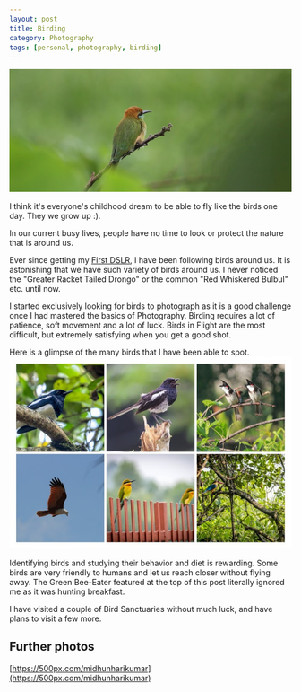 ```yaml
---
layout: post
title: Birding
category: Photography
tags: [personal, photography, birding]
---
```

<div class="featured">
  <img src="/public/images/gbe.jpg" alt="Green Bee-Eater" />
</div>

I think it's everyone's childhood dream to be able to fly like the birds one day. They we grow up :).

In our current busy lives, people have no time to look or protect the nature that is around us.

<!-- more -->

Ever since getting my [First DSLR](http://midhunhk.github.io/photography/2016/12/18/first-dslr/), I have been following birds around us. It is astonishing that we have such variety of birds around us. I never noticed the "Greater Racket Tailed Drongo" or the common "Red Whiskered Bulbul" etc. until now.

I started exclusively looking for birds to photograph as it is a good challenge once I had mastered the basics of Photography. Birding requires a lot of patience, soft movement and a lot of luck. Birds in Flight are the most difficult, but extremely satisfying when you get a good shot.

Here is a glimpse of the many birds that I have been able to spot.
![Birds of Kerala](/public/images/birds_collage.jpg)

Identifying birds and studying their behavior and diet is rewarding. Some birds are very friendly to humans and let us reach closer without flying away. The Green Bee-Eater featured at the top of this post literally ignored me as it was hunting breakfast.

I have visited a couple of Bird Sanctuaries without much luck, and have plans to visit a few more.

## Further photos
[https://500px.com/midhunharikumar](https://500px.com/midhunharikumar)
